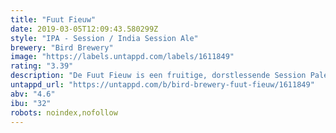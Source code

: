 ```yaml
---
title: "Fuut Fieuw"
date: 2019-03-05T12:09:43.580299Z
style: "IPA - Session / India Session Ale"
brewery: "Bird Brewery"
image: "https://labels.untappd.com/labels/1611849"
rating: "3.39"
description: "De Fuut Fieuw is een fruitige, dorstlessende Session Pale Ale. De blonde kleur, witte schuimkraag en het tropische karakter maken het een ideaal bier voor de warmere dagen. Met de neus kan onder meer citrus, geel tropisch fruit en lichte karameltonen worden waargenomen. Met zijn lage alcoholgehalte, mooie bitter en fruitige smaak zal het moeilijk zijn om er maar een van te drinken. De fuut smaakt naar meer!  DE NAAM De Fuut is een echter charmeur.  Het begint allemaal met het aanbieden van een visje. Neemt het vrouwtje dit aan, dan kan het schouwspel beginnen. Urenlang dansen de futen gezamenlijk over het water, elkaar continu verleidend met sierlijke bewegingen, visjes en geluiden. Dus de vraag is: van wie neem jij een drankje aan?"
untappd_url: "https://untappd.com/b/bird-brewery-fuut-fieuw/1611849"
abv: "4.6"
ibu: "32"
robots: noindex,nofollow
---
```

